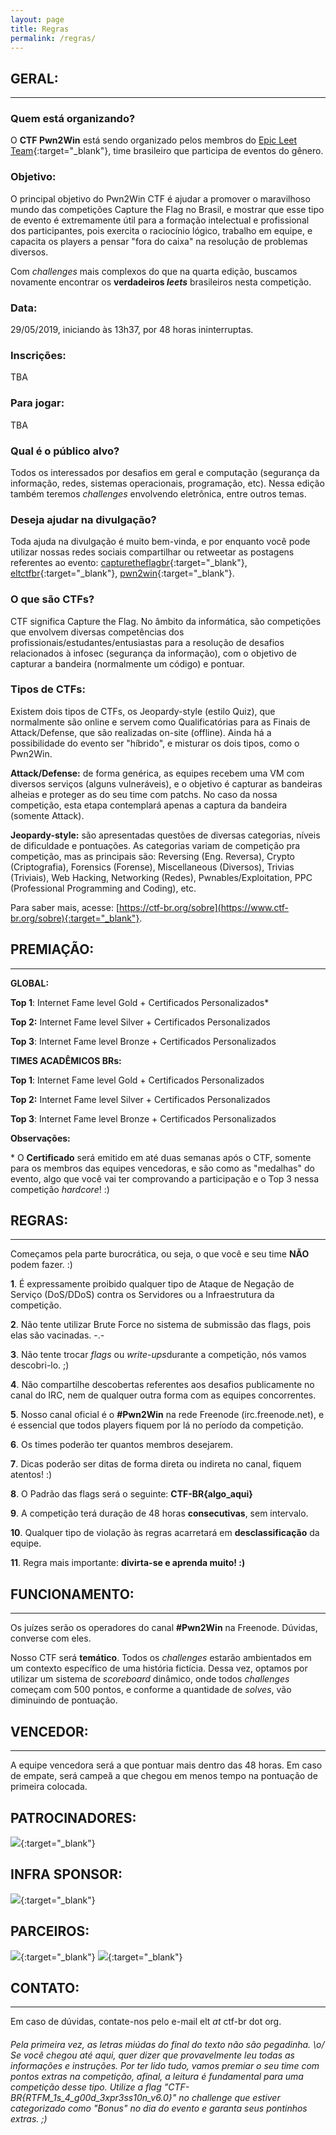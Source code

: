 ```yaml
---
layout: page
title: Regras
permalink: /regras/
---
```


## GERAL:
------

### Quem está organizando?

O **CTF Pwn2Win** está sendo organizado pelos membros do [Epic Leet Team](https://epicleet.team){:target="_blank"}, time brasileiro que participa de eventos do gênero.

### Objetivo:

O principal objetivo do Pwn2Win CTF é ajudar a promover o maravilhoso mundo das competições Capture the Flag no Brasil, e mostrar que esse tipo de evento é extremamente útil para a formação intelectual e profissional dos participantes, pois exercita o raciocínio lógico, trabalho em equipe, e capacita os players a pensar "fora do caixa" na resolução de problemas diversos.

Com *challenges* mais complexos do que na quarta edição, buscamos novamente encontrar os **verdadeiros *leets*** brasileiros nesta
competição.

### Data:

29/05/2019, iniciando às 13h37, por 48 horas ininterruptas.

### Inscrições:

TBA

### Para jogar:

TBA

### Qual é o público alvo?

Todos os interessados por desafios em geral e computação (segurança da informação, redes, sistemas operacionais, programação, etc). Nessa edição também teremos *challenges* envolvendo eletrônica, entre outros temas.

### Deseja ajudar na divulgação?

Toda ajuda na divulgação é muito bem-vinda, e por enquanto você pode utilizar nossas redes sociais compartilhar ou retweetar as postagens referentes ao evento: [capturetheflagbr](https://facebook.com/capturetheflagbr){:target="_blank"}, [eltctfbr](https://twitter.com/eltctfbr){:target="_blank"}, [pwn2win](https://twitter.com/pwn2win){:target="_blank"}.

### O que são CTFs?

CTF significa Capture the Flag. No âmbito da informática, são competições que envolvem diversas competências dos profissionais/estudantes/entusiastas para a resolução de desafios relacionados à infosec (segurança da informação), com o objetivo de capturar a bandeira (normalmente um código) e pontuar.

### Tipos de CTFs:

Existem dois tipos de CTFs, os Jeopardy-style (estilo Quiz), que normalmente são online e servem como Qualificatórias para as Finais de Attack/Defense, que são realizadas on-site (offline). Ainda há a possibilidade do evento ser "híbrido", e misturar os dois tipos, como o Pwn2Win.

**Attack/Defense:** de forma genérica, as equipes recebem uma VM com diversos serviços (alguns vulneráveis), e o objetivo é capturar as bandeiras alheias e proteger as do seu time com patchs. No caso da nossa competição, esta etapa contemplará apenas a captura da bandeira (somente Attack).

**Jeopardy-style:** são apresentadas questões de diversas categorias, níveis de dificuldade e pontuações. As categorias variam de competição pra competição, mas as principais são: Reversing (Eng. Reversa), Crypto (Criptografia), Forensics (Forense), Miscellaneous (Diversos), Trivias (Triviais), Web Hacking, Networking (Redes), Pwnables/Exploitation, PPC (Professional Programming and Coding), etc.

Para saber mais, acesse: [https://ctf-br.org/sobre](https://www.ctf-br.org/sobre){:target="_blank"}.

## PREMIAÇÃO:
----------

**GLOBAL:**

**Top 1**: Internet Fame level Gold + Certificados Personalizados\*

**Top 2:** Internet Fame level Silver + Certificados Personalizados

**Top 3**: Internet Fame level Bronze + Certificados Personalizados

**TIMES ACADÊMICOS BRs:**

**Top 1**: Internet Fame level Gold + Certificados Personalizados

**Top 2:** Internet Fame level Silver + Certificados Personalizados

**Top 3**: Internet Fame level Bronze + Certificados Personalizados

**Observações:**

 \* O **Certificado** será emitido em até duas semanas após o CTF, somente para os membros das equipes vencedoras, e são como as "medalhas" do evento, algo que você vai ter comprovando a participação e o Top 3 nessa  competição *hardcore*! :)

## REGRAS:
-------

Começamos pela parte burocrática, ou seja, o que você e seu time **NÃO**
podem fazer. :)

**1**.  É expressamente proibido qualquer tipo de Ataque de Negação de Serviço (DoS/DDoS) contra os Servidores ou a Infraestrutura da competição.

**2**.  Não tente utilizar Brute Force no sistema de submissão das flags, pois elas são vacinadas. -.-

**3**.  Não tente trocar *flags* ou *write-ups*durante a competição, nós vamos descobri-lo. ;)

**4**.  Não compartilhe descobertas referentes aos desafios publicamente no canal do IRC, nem de qualquer outra forma com as equipes concorrentes.

**5**.  Nosso canal oficial é o **#Pwn2Win** na rede Freenode (irc.freenode.net), e é essencial que todos players fiquem por lá no período da competição.

**6**.  Os times poderão ter quantos membros desejarem.

**7**.  Dicas poderão ser ditas de forma direta ou indireta no canal, fiquem atentos! :)

**8**.  O Padrão das flags será o seguinte: **CTF-BR{algo_aqui}**

**9**.  A competição terá duração de 48 horas **consecutivas**, sem intervalo.

**10**. Qualquer tipo de violação às regras acarretará em **desclassificação** da equipe.

**11**. Regra mais importante: **divirta-se e aprenda muito! :)**

## FUNCIONAMENTO:
--------------

Os juízes serão os operadores do canal **#Pwn2Win** na Freenode. Dúvidas, converse com eles.

Nosso CTF será **temático**. Todos os *challenges* estarão ambientados em um contexto específico de uma história fictícia. Dessa vez, optamos por utilizar um sistema de *scoreboard* dinâmico, onde todos *challenges* começam com 500 pontos, e conforme a quantidade de *solves*, vão diminuindo de pontuação. 

## VENCEDOR:
---------

A equipe vencedora será a que pontuar mais dentro das 48 horas. Em caso de empate, será campeã a que chegou em menos tempo na pontuação de primeira colocada.

## PATROCINADORES:

![](http://pwn2win.party/imgs/aperture_science.png){:target="_blank"}


## INFRA SPONSOR:

[![](http://pwn2win.party/imgs/gcp.png)](https://g.co/cloud/){:target="_blank"}


## PARCEIROS:

[![](https://pwn2win.party/imgs/ctfbr_logo.png)](https://ctf-br.org/){:target="_blank"}  [![](https://pwn2win.party/imgs/logoUFSCar.svg)](https://www2.ufscar.br/){:target="_blank"}


## CONTATO:
--------

Em caso de dúvidas, contate-nos pelo e-mail elt *at* ctf-br dot org.


###### Pela primeira vez, as letras miúdas do final do texto não são pegadinha. \o/ Se você chegou até aqui, quer dizer que provavelmente leu todas as informações e instruções. Por ter lido tudo, vamos premiar o seu time com pontos extras na competição, afinal, a leitura é fundamental para uma competição desse tipo. Utilize a flag "CTF-BR{RTFM_1s_4_g00d_3xpr3ss10n_v6.0}" no *challenge* que estiver categorizado como "Bonus" no dia do evento e garanta seus pontinhos extras. ;)

